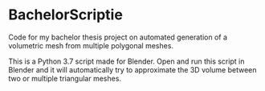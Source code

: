# BachelorScriptie
Code for my bachelor thesis project on automated generation of a volumetric mesh from multiple polygonal meshes.

This is a Python 3.7 script made for Blender. Open and run this script in Blender and it will automatically try
to approximate the 3D volume between two or multiple triangular meshes.